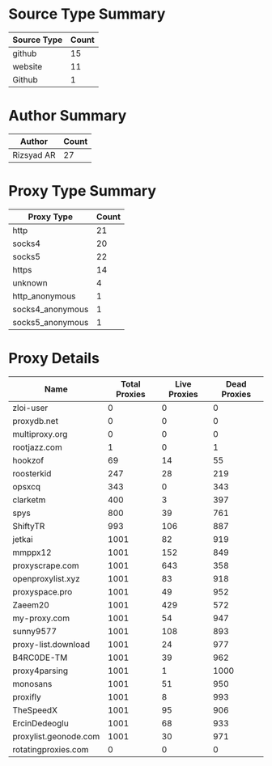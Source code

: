 # Source Type Summary

| Source Type | Count |
|-------------|-------|
| github | 15 |
| website | 11 |
| Github | 1 |


# Author Summary

| Author | Count |
|--------|-------|
| Rizsyad AR | 27 |


# Proxy Type Summary

| Proxy Type | Count |
|------------|-------|
| http | 21 |
| socks4 | 20 |
| socks5 | 22 |
| https | 14 |
| unknown | 4 |
| http_anonymous | 1 |
| socks4_anonymous | 1 |
| socks5_anonymous | 1 |


# Proxy Details

| Name | Total Proxies | Live Proxies | Dead Proxies |
|------|---------------|--------------|---------------|
| zloi-user | 0 | 0 | 0 |
| proxydb.net | 0 | 0 | 0 |
| multiproxy.org | 0 | 0 | 0 |
| rootjazz.com | 1 | 0 | 1 |
| hookzof | 69 | 14 | 55 |
| roosterkid | 247 | 28 | 219 |
| opsxcq | 343 | 0 | 343 |
| clarketm | 400 | 3 | 397 |
| spys | 800 | 39 | 761 |
| ShiftyTR | 993 | 106 | 887 |
| jetkai | 1001 | 82 | 919 |
| mmppx12 | 1001 | 152 | 849 |
| proxyscrape.com | 1001 | 643 | 358 |
| openproxylist.xyz | 1001 | 83 | 918 |
| proxyspace.pro | 1001 | 49 | 952 |
| Zaeem20 | 1001 | 429 | 572 |
| my-proxy.com | 1001 | 54 | 947 |
| sunny9577 | 1001 | 108 | 893 |
| proxy-list.download | 1001 | 24 | 977 |
| B4RC0DE-TM | 1001 | 39 | 962 |
| proxy4parsing | 1001 | 1 | 1000 |
| monosans | 1001 | 51 | 950 |
| proxifly | 1001 | 8 | 993 |
| TheSpeedX | 1001 | 95 | 906 |
| ErcinDedeoglu | 1001 | 68 | 933 |
| proxylist.geonode.com | 1001 | 30 | 971 |
| rotatingproxies.com | 0 | 0 | 0 |
